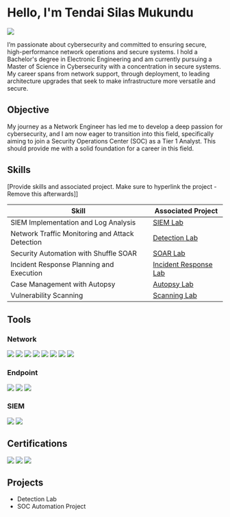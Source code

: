 # Hello, I'm Tendai Silas Mukundu
<a href="https://linkedin.com/in/tensilamuk/"><img src="https://img.shields.io/badge/-LinkedIn-0072b1?&style=for-the-badge&logo=linkedin&logoColor=white" /></a>

I’m passionate about cybersecurity and committed to ensuring secure, high-performance network operations and secure systems. I hold a Bachelor's degree in Electronic Engineering and am currently pursuing a Master of Science in Cybersecurity with a concentration in secure systems. My career spans from network support, through deployment, to leading architecture upgrades that seek to make infrastructure more versatile and secure. 

## Objective

My journey as a Network Engineer has led me to develop a deep passion for cybersecurity, and I am now eager to transition into this field, specifically aiming to join a Security Operations Center (SOC) as a Tier 1 Analyst. This should provide me with a solid foundation for a career in this field.

## Skills
[Provide skills and associated project. Make sure to hyperlink the project - Remove this afterwards]]

| Skill                                         | Associated Project         |
|-----------------------------------------------|----------------------------|
| SIEM Implementation and Log Analysis          | <a href="https://google.com">SIEM Lab</a>|
| Network Traffic Monitoring and Attack Detection | <a href="https://google.com">Detection Lab</a>|
| Security Automation with Shuffle SOAR         | <a href="https://google.com">SOAR Lab</a>|
| Incident Response Planning and Execution      | <a href="https://google.com">Incident Response Lab</a>|
| Case Management with Autopsy                  | <a href="https://google.com">Autopsy Lab</a>|
| Vulnerability Scanning                        | <a href="https://github.com/tmukundu1/Scanning-Lab">Scanning Lab</a>|

## Tools

### Network
<div>
    <img src="https://img.shields.io/badge/-Cisco-1BA0D7?&style=for-the-badge&logo=Cisco&logoColor=white" />
    <img src="https://img.shields.io/badge/-Huawei-C5002E?&style=for-the-badge&logo=Huawei&logoColor=white" />
    <img src="https://img.shields.io/badge/-Meraki-1ABC9C?&style=for-the-badge&logo=Cisco&logoColor=white" />
    <img src="https://img.shields.io/badge/-Sophos-0070C0?&style=for-the-badge&logoColor=white" /> 
    <img src="https://img.shields.io/badge/-Fortinet-EE1D23?&style=for-the-badge&logo=Fortinet&logoColor=white" />
    <img src="https://img.shields.io/badge/-Wireshark-1679A7?&style=for-the-badge&logo=Wireshark&logoColor=white" />
    <img src="https://img.shields.io/badge/-Ubiquiti-0779C9?&style=for-the-badge&logo=ubiquiti&logoColor=white" />
    <img src="https://img.shields.io/badge/-Ruckus-FF6600?&style=for-the-badge&logo=ruckus&logoColor=white" />
</div>

### Endpoint
<div>
    <img src="https://img.shields.io/badge/-Kaspersky-009639?&style=for-the-badge&logoColor=white" />
    <img src="https://img.shields.io/badge/-Windows%20Defender-0078D6?&style=for-the-badge&logo=microsoft&logoColor=white" />
    <img src="https://img.shields.io/badge/-Sophos%20Endpoint-0071C5?&style=for-the-badge&logo=sophos&logoColor=white" />
</div>

### SIEM
<div>
    <img src="https://img.shields.io/badge/-Splunk-000000?&style=for-the-badge&logo=Splunk&logoColor=white" />
    <img src="https://img.shields.io/badge/-Elastic-005571?&style=for-the-badge&logo=Elastic&logoColor=white" />
</div>

## Certifications
<div>
<img src="https://img.shields.io/badge/-Security%2B-FF0000?&style=for-the-badge&logo=CompTIA&logoColor=white" />
<img src="https://img.shields.io/badge/-Network%2B-007ACC?&style=for-the-badge&logo=CompTIA&logoColor=white" />
<img src="https://img.shields.io/badge/-A%2B-4D4D4D?&style=for-the-badge&logo=CompTIA&logoColor=white" />
</div>

## Projects
- Detection Lab
- SOC Automation Project
